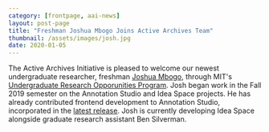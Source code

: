 ```yaml
---
category: [frontpage, aai-news]
layout: post-page 
title: "Freshman Joshua Mbogo Joins Active Archives Team" 
thumbnail: /assets/images/josh.jpg
date: 2020-01-05
---
```


The Active Archives Initiative is pleased to welcome our newest undergraduate researcher, freshman [Joshua Mbogo](/2020-02-07-joshua-mbogo), through MIT's [Undergraduate Research Opporunities Program](https://urop.mit.edu/). Josh began work in the Fall 2019 semester on the Annotation Studio and Idea Space projects. He has already contributed frontend development to Annotation Studio, incorporated in the [latest release](/2020-01-31-as2-5). Josh is currently developing Idea Space alongside graduate research assistant Ben Silverman.